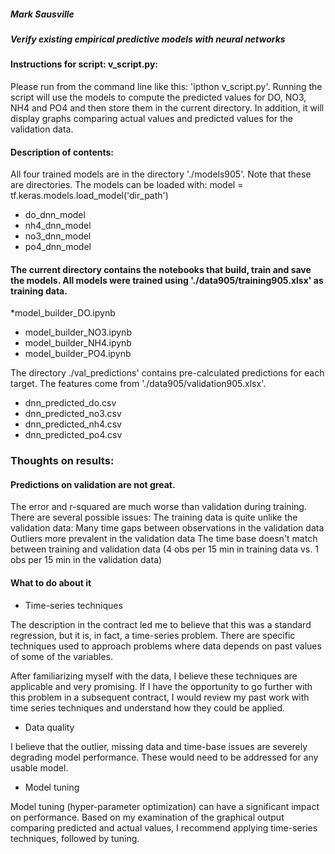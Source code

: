 ##### Mark Sausville
##### Verify existing empirical predictive models with neural networks

#### Instructions for script: v_script.py: 
Please run from the command line like this: 'ipthon v_script.py'.
Running the script will use the models to compute the predicted values for DO, NO3, NH4 and PO4 and then store them in the current directory.  In addition, it will display graphs comparing actual values and predicted values for the validation data.

#### Description of contents:
All four trained models are in the directory './models905'. Note that these are directories. The models can be loaded with: 
model = tf.keras.models.load_model('dir_path')

* do_dnn_model 
* nh4_dnn_model
* no3_dnn_model
* po4_dnn_model

#### The current directory contains the notebooks that build, train and save the models.  All models were trained using './data905/training905.xlsx' as training data.
*model_builder_DO.ipynb
* model_builder_NO3.ipynb
* model_builder_NH4.ipynb
* model_builder_PO4.ipynb

$$$$ The directory  ./val_predictions' contains pre-calculated predictions for each target. The features come from './data905/validation905.xlsx'.  
* dnn_predicted_do.csv
* dnn_predicted_no3.csv
* dnn_predicted_nh4.csv
* dnn_predicted_po4.csv


### Thoughts on results:

#### Predictions on validation are not great.

The error and r-squared are much worse than validation during training. There are several possible issues:
The training data is quite unlike the validation data:
Many time gaps between observations in the validation data
Outliers more prevalent in the validation data
The time base doesn't match between training and validation data (4 obs per 15 min in training data vs. 1 obs per 15 min in the validation data)

#### What to do about it

* Time-series techniques

The description in the contract led me to believe that this was a standard regression, but it is, in fact, a time-series problem. 
There are specific techniques used to approach problems where data depends on past values of some of the variables. 

After familiarizing myself with the data, I believe these techniques are applicable and very promising. 
If I have the opportunity to go further with this problem in a subsequent contract, I would review my 
past work with time series techniques and understand how they could be applied.

* Data quality 

I believe that the outlier, missing data and time-base issues are severely degrading model performance. 
These would need to be addressed for any usable model.

* Model tuning

Model tuning (hyper-parameter optimization) can have a significant impact on performance. Based on my 
examination of the graphical output comparing predicted and actual values, I recommend applying time-series techniques, followed by tuning.

